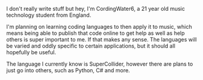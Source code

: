 I don't really write stuff but hey, I'm CordingWater6, a 21 year old music technology student from England. 

I'm planning on learning coding languages to then apply it to music, which means being able to publish that code online to get help as well as help others is super
important to me. If that makes any sense. The languages will be varied and oddly specific to certain applications, but it should all hopefully be useful.

The language I currently know is SuperCollider, however there are plans to just go into others, such as Python, C# and more. 
